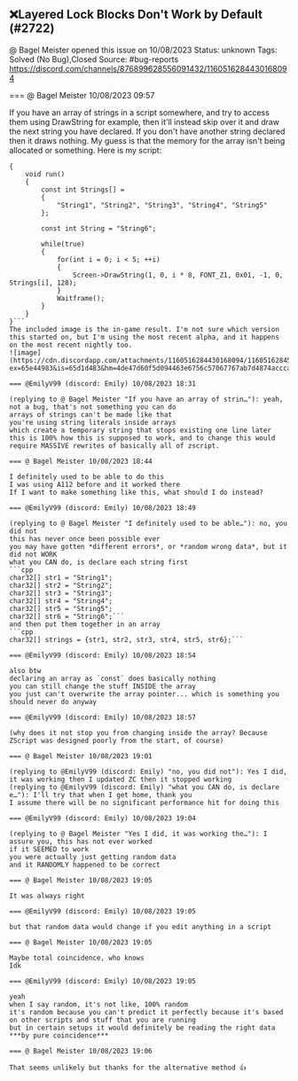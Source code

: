## ❌Layered Lock Blocks Don't Work by Default (#2722)
@ Bagel Meister opened this issue on 10/08/2023
Status: unknown
Tags: Solved (No Bug),Closed
Source: #bug-reports https://discord.com/channels/876899628556091432/1160516284430168094


=== @ Bagel Meister 10/08/2023 09:57

If you have an array of strings in a script somewhere, and try to access them using DrawString for example, then it'll instead skip over it and draw the next string you have declared. If you don't have another string declared then it draws nothing. My guess is that the memory for the array isn't being allocated or something. Here is my script:
```ffc script Test
{
    void run()
    {
        const int Strings[] = 
        {
            "String1", "String2", "String3", "String4", "String5"
        };

        const int String = "String6";

        while(true)
        {
            for(int i = 0; i < 5; ++i)
            {
                Screen->DrawString(1, 0, i * 8, FONT_Z1, 0x01, -1, 0, Strings[i], 128);
            }
            Waitframe();
        }
    }
}```
The included image is the in-game result. I'm not sure which version this started on, but I'm using the most recent alpha, and it happens on the most recent nightly too.
![image](https://cdn.discordapp.com/attachments/1160516284430168094/1160516284555985007/zc_screen00043.png?ex=65e44983&is=65d1d483&hm=4de47d60f5d094463e6756c57067767ab7d4874acccaa3548146992d83ddf481&)

=== @EmilyV99 (discord: Emily) 10/08/2023 18:31

(replying to @ Bagel Meister "If you have an array of strin…"): yeah, not a bug, that's not something you can do
arrays of strings can't be made like that
you're using string literals inside arrays
which create a temporary string that stops existing one line later
this is 100% how this is supposed to work, and to change this would require MASSIVE rewrites of basically all of zscript.

=== @ Bagel Meister 10/08/2023 18:44

I definitely used to be able to do this
I was using A112 before and it worked there
If I want to make something like this, what should I do instead?

=== @EmilyV99 (discord: Emily) 10/08/2023 18:49

(replying to @ Bagel Meister "I definitely used to be able…"): no, you did not
this has never once been possible ever
you may have gotten *different errors*, or *random wrong data*, but it did not WORK
what you CAN do, is declare each string first
```cpp
char32[] str1 = "String1";
char32[] str2 = "String2";
char32[] str3 = "String3";
char32[] str4 = "String4";
char32[] str5 = "String5";
char32[] str6 = "String6";```
and then put them together in an array
```cpp
char32[] strings = {str1, str2, str3, str4, str5, str6};```

=== @EmilyV99 (discord: Emily) 10/08/2023 18:54

also btw
declaring an array as `const` does basically nothing
you can still change the stuff INSIDE the array
you just can't overwrite the array pointer... which is something you should never do anyway

=== @EmilyV99 (discord: Emily) 10/08/2023 18:57

(why does it not stop you from changing inside the array? Because ZScript was designed poorly from the start, of course)

=== @ Bagel Meister 10/08/2023 19:01

(replying to @EmilyV99 (discord: Emily) "no, you did not"): Yes I did, it was working then I updated ZC then it stopped working
(replying to @EmilyV99 (discord: Emily) "what you CAN do, is declare e…"): I'll try that when I get home, thank you
I assume there will be no significant performance hit for doing this

=== @EmilyV99 (discord: Emily) 10/08/2023 19:04

(replying to @ Bagel Meister "Yes I did, it was working the…"): I assure you, this has not ever worked
if it SEEMED to work
you were actually just getting random data
and it RANDOMLY happened to be correct

=== @ Bagel Meister 10/08/2023 19:05

It was always right

=== @EmilyV99 (discord: Emily) 10/08/2023 19:05

but that random data would change if you edit anything in a script

=== @ Bagel Meister 10/08/2023 19:05

Maybe total coincidence, who knows
Idk

=== @EmilyV99 (discord: Emily) 10/08/2023 19:05

yeah
when I say random, it's not like, 100% random
it's random because you can't predict it perfectly because it's based on other scripts and stuff that you are running
but in certain setups it would definitely be reading the right data ***by pure coincidence***

=== @ Bagel Meister 10/08/2023 19:06

That seems unlikely but thanks for the alternative method 👍
